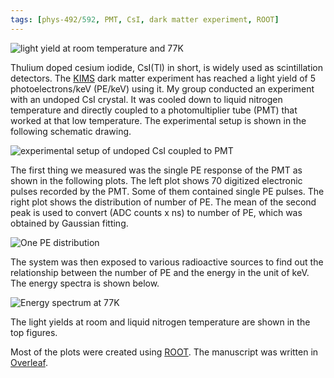 ```yaml
---
tags: [phys-492/592, PMT, CsI, dark matter experiment, ROOT]
---
```


![light yield at room temperature and 77K]({{site.ina}}/csily.png)

Thulium doped cesium iodide, CsI(Tl) in short, is widely used as scintillation 
detectors. The [KIMS][] dark matter experiment has reached a light yield of 5 
photoelectrons/keV (PE/keV) using it. My group conducted an experiment with an 
undoped CsI crystal. It was cooled down to liquid nitrogen temperature and 
directly coupled to a photomultiplier tube (PMT) that worked at that low 
temperature. The experimental setup is shown in the following schematic 
drawing.

![experimental setup of undoped CsI coupled to PMT]({{site.ina}}/csisetup.png)

The first thing we measured was the single PE response of the PMT as shown in 
the following plots. The left plot shows 70 digitized electronic pulses 
recorded by the PMT. Some of them contained single PE pulses. The right plot 
shows the distribution of number of PE. The mean of the second peak is used to 
convert (ADC counts x ns) to number of PE, which was obtained by Gaussian 
fitting.

![One PE distribution]({{site.ina}}/csi1pe.png)

The system was then exposed to various radioactive sources to find out the 
relationship between the number of PE and the energy in the unit of keV. The 
energy spectra is shown below.

![Energy spectrum at 77K]({{site.ina}}/csiespec.png)

The light yields at room and liquid nitrogen temperature are shown in the top 
figures.

Most of the plots were created using [ROOT][]. The manuscript was written in 
[Overleaf][].

[KIMS]:http://arxiv.org/abs/1404.3443
[ROOT]:https://root.cern.ch
[Overleaf]:https://www.overleaf.com/read/rjfhdbjwsbrp
